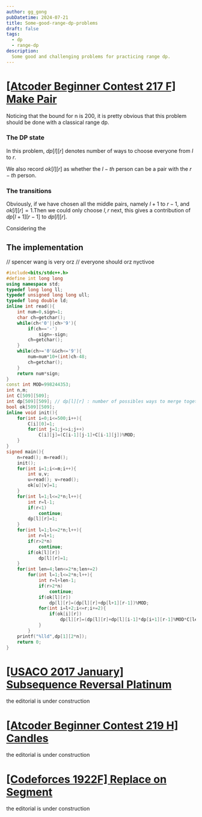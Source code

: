 ```yaml
---
author: gg_gong
pubDatetime: 2024-07-21
title: Some-good-range-dp-problems
draft: false
tags:
  - dp
  - range-dp
description:
  Some good and challenging problems for practicing range dp. 
---
```


# [[Atcoder Beginner Contest 217 F] Make Pair](https://atcoder.jp/contests/abc217/tasks/abc217_f)

Noticing that the bound for n is 200, it is pretty obvious that this problem should be done with a classical range dp. 

### The DP state

In this problem, $dp[l][r]$ denotes number of ways to choose everyone from $l$ to $r$.

We also record $ok[l][r]$ as whether the $l-th$ person can be a pair with the $r-th$ person.

### The transitions

Obviously, if we have chosen all the middle pairs, namely $l+1$ to $r-1$, and $ok[l][r]=1$.Then we could only choose $l,r$ next, this gives a contribution of $dp[l+1][r-1]$ to $dp[l][r]$.

Considering the 

## The implementation
// spencer wang is very orz
// everyone should orz nyctivoe
```cpp
#include<bits/stdc++.h>
#define int long long
using namespace std;
typedef long long ll;
typedef unsigned long long ull;
typedef long double ld;
inline int read(){
	int num=0,sign=1;
	char ch=getchar();
	while(ch<'0'||ch>'9'){
		if(ch=='-')
			sign=-sign;
		ch=getchar();
	}
	while(ch>='0'&&ch<='9'){
		num=num*10+(int)ch-48;
		ch=getchar();
	}
	return num*sign;
}
const int MOD=998244353;
int n,m;
int C[509][509];
int dp[509][509]; // dp[l][r] : number of possibles ways to merge together the interval [l,r]
bool ok[509][509];
inline void init(){
    for(int i=0;i<=500;i++){
        C[i][0]=1;
        for(int j=1;j<=i;j++)
            C[i][j]=(C[i-1][j-1]+C[i-1][j])%MOD;
    }
}
signed main(){
	n=read(); m=read();
    init();
    for(int i=1;i<=m;i++){
        int u,v;
        u=read(); v=read();
        ok[u][v]=1;
    }
    for(int l=1;l<=2*n;l++){
        int r=l-1;
        if(r<1)
            continue;
        dp[l][r]=1;
    }
    for(int l=1;l<=2*n;l++){
        int r=l+1;
        if(r>2*n)
            continue;
        if(ok[l][r])
            dp[l][r]=1;
    }
    for(int len=4;len<=2*n;len+=2)
        for(int l=1;l<=2*n;l++){
            int r=l+len-1;
            if(r>2*n)   
                continue;
            if(ok[l][r])
                dp[l][r]=(dp[l][r]+dp[l+1][r-1])%MOD;
            for(int i=l+2;i<=r;i+=2){
                if(ok[i][r])
                    dp[l][r]=(dp[l][r]+dp[l][i-1]*dp[i+1][r-1]%MOD*C[len/2][(i-l)/2]%MOD)%MOD;
            }
        }
    printf("%lld",dp[1][2*n]);
	return 0;
}
```

# [[USACO 2017 January] Subsequence Reversal Platinum](https://usaco.org/index.php?page=viewproblem2&cpid=698)

the editorial is under construction

# [[Atcoder Beginner Contest 219 H] Candles](https://atcoder.jp/contests/abc219/tasks/abc219_h)

the editorial is under construction

# [[Codeforces 1922F] Replace on Segment](https://codeforces.com/problemset/problem/1922/F)

the editorial is under construction